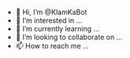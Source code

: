 - 👋 Hi, I’m @KlamKaBot
- 👀 I’m interested in ...
- 🌱 I’m currently learning ...
- 💞️ I’m looking to collaborate on ...
- 📫 How to reach me ...

<!---
KlamKaBot/KlamKaBot is a ✨ special ✨ repository because its `README.md` (this file) appears on your GitHub profile.
You can click the Preview link to take a look at your changes.
--->

